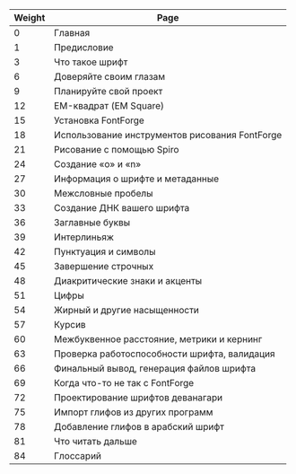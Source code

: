 | Weight | Page                                           |
|--------|------------------------------------------------|
| 0      | Главная                                        |
| 1      | Предисловие                                    |
| 3      | Что такое шрифт                                |
| 6      | Доверяйте своим глазам                         |
| 9      | Планируйте свой проект                         |
| 12     | EM-квадрат (EM Square)                         |
| 15     | Установка FontForge                            |
| 18     | Использование инструментов рисования FontForge |
| 21     | Рисование с помощью  Spiro                     |
| 24     | Создание «o» и «n»                             |
| 27     | Информация о шрифте и метаданные               |
| 30     | Межсловные пробелы                             |
| 33     | Создание ДНК вашего шрифта                     |
| 36     | Заглавные буквы                                |
| 39     | Интерлиньяж                                    |
| 42     | Пунктуация и символы                           |
| 45     | Завершение строчных                            |
| 48     | Диакритические знаки и акценты                 |
| 51     | Цифры                                          |
| 54     | Жирный и другие насыщенности                   |
| 57     | Курсив                                         |
| 60     | Межбуквенное расстояние, метрики и кернинг     |
| 63     | Проверка работоспособности шрифта, валидация   |
| 66     | Финальный вывод, генерация файлов шрифта       |
| 69     | Когда что-то не так с FontForge                |
| 72     | Проектирование шрифтов деванагари              |
| 75     | Импорт глифов из других программ               |
| 78     | Добавление глифов в арабский шрифт             |
| 81     | Что читать дальше                              |
| 84     | Глоссарий                                      |